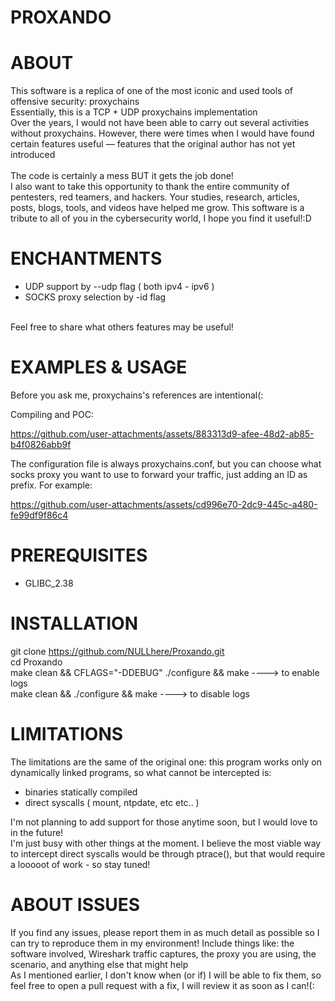 # PROXANDO



# ABOUT


This software is a replica of one of the most iconic and used tools of offensive security: proxychains<br>
Essentially, this is a TCP + UDP proxychains implementation <br>
Over the years, I would not have been able to carry out several activities without proxychains. However, there were times when I would have found certain features useful — features that the original author has not yet introduced
<br>
<br>
The code is certainly a mess BUT it gets the job done! <br>
I also want to take this opportunity to thank the entire community of pentesters, red teamers, and hackers. Your studies, research, articles, posts, blogs, tools, and videos have helped me grow. This software is a tribute to all of you in the cybersecurity world, I hope you find it useful!:D<br>

# ENCHANTMENTS

- UDP support by --udp flag ( both ipv4 - ipv6 )<br>
- SOCKS proxy selection by -id flag<br>
<br>
Feel free to share what others features may be useful!<br>




# EXAMPLES & USAGE

Before you ask me, proxychains's references are intentional(:<br>



Compiling and POC:

https://github.com/user-attachments/assets/883313d9-afee-48d2-ab85-b4f0826abb9f




The configuration file is always proxychains.conf, but you can choose what socks proxy you want to use to forward your traffic, just adding an ID as prefix. For example:


https://github.com/user-attachments/assets/cd996e70-2dc9-445c-a480-fe99df9f86c4







# PREREQUISITES

- GLIBC_2.38<br>



# INSTALLATION

git clone https://github.com/NULLhere/Proxando.git<br>
cd Proxando<br>
make clean && CFLAGS="-DDEBUG" ./configure && make ----> to enable logs <br>
make clean && ./configure && make		               ----> to disable logs<br>


# LIMITATIONS

The limitations are the same of the original one: this program works only on dynamically linked programs, so what cannot be intercepted is:
- binaries statically compiled
- direct syscalls ( mount, ntpdate, etc etc.. )

I'm not planning to add support for those anytime soon, but I would love to in the future!<br>
I'm just busy with other things at the moment. I believe the most viable way to intercept direct syscalls would be through ptrace(), but that would require a looooot of work - so stay tuned!<br>



# ABOUT ISSUES

If you find any issues, please report them in as much detail as possible so I can try to reproduce them in my environment! Include things like: the software involved, Wireshark traffic captures, the proxy you are using, the scenario, and anything else that might help <br>
As I mentioned earlier, I don't know when (or if) I will be able to fix them, so feel free to open a pull request with a fix, I will review it as soon as I can!(:<br>
